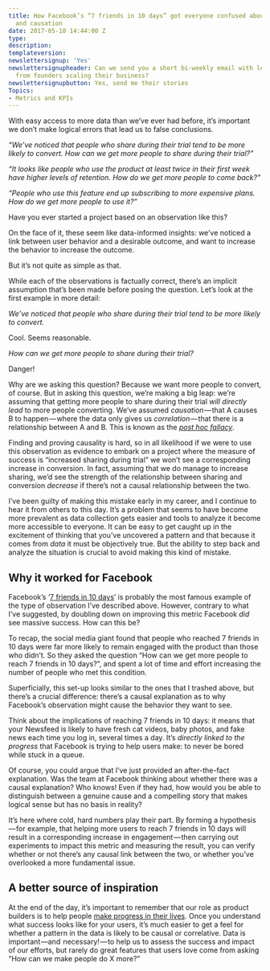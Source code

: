 ```yaml
---
title: How Facebook’s “7 friends in 10 days” got everyone confused about correlation
  and causation
date: 2017-05-10 14:44:00 Z
type: 
description: 
templateversion: 
newslettersignup: 'Yes'
newslettersignupheader: Can we send you a short bi-weekly email with lessons learned
  from founders scaling their business?
newslettersignupbutton: Yes, send me their stories
Topics:
- Metrics and KPIs
---
```


With easy access to more data than we’ve ever had before, it’s important we don’t make logical errors that lead us to false conclusions.

*“We’ve noticed that people who share during their trial tend to be more likely to convert. How can we get more people to share during their trial?”*

*“It looks like people who use the product at least twice in their first week have higher levels of retention. How do we get more people to come back?”*

*“People who use this feature end up subscribing to more expensive plans. How do we get more people to use it?”*

Have you ever started a project based on an observation like this?

On the face of it, these seem like data-informed insights: we’ve noticed a link between user behavior and a desirable outcome, and want to increase the behavior to increase the outcome.

But it’s not quite as simple as that.

While each of the observations is factually correct, there’s an implicit assumption that’s been made before posing the question. Let’s look at the first example in more detail:

*We’ve noticed that people who share during their trial tend to be more likely to convert.*

Cool. Seems reasonable.

*How can we get more people to share during their trial?*

Danger!

Why are we asking this question? Because we want more people to convert, of course. But in asking this question, we’re making a big leap: we’re assuming that getting more people to share during their trial *will directly lead* to more people converting. We’ve assumed *causation* — that A causes B to happen — where the data only gives us *correlation* — that there is a relationship between A and B. This is known as the [*post hoc fallacy*](https://en.wikipedia.org/wiki/Post_hoc_ergo_propter_hoc).

Finding and proving causality is hard, so in all likelihood if we were to use this observation as evidence to embark on a project where the measure of success is “increased sharing during trial” we won’t see a corresponding increase in conversion. In fact, assuming that we do manage to increase sharing, we’d see the strength of the relationship between sharing and conversion *decrease* if there’s not a causal relationship between the two.

I’ve been guilty of making this mistake early in my career, and I continue to hear it from others to this day. It’s a problem that seems to have become more prevalent as data collection gets easier and tools to analyze it become more accessible to everyone. It can be easy to get caught up in the excitement of thinking that you’ve uncovered a pattern and that because it comes from *data* it must be objectively true. But the ability to step back and analyze the situation is crucial to avoid making this kind of mistake.

## Why it worked for Facebook

Facebook’s ‘[7 friends in 10 days](https://ryangum.com/chamath-palihapitiya-how-we-put-facebook-on-the-path-to-1-billion-users/)’ is probably the most famous example of the type of observation I’ve described above. However, contrary to what I’ve suggested, by doubling down on improving this metric Facebook *did* see massive success. How can this be?

To recap, the social media giant found that people who reached 7 friends in 10 days were far more likely to remain engaged with the product than those who didn’t. So they asked the question “How can we get more people to reach 7 friends in 10 days?”, and spent a lot of time and effort increasing the number of people who met this condition.

Superficially, this set-up looks similar to the ones that I trashed above, but there’s a crucial difference: there’s a causal explanation as to why Facebook’s observation might cause the behavior they want to see.

Think about the implications of reaching 7 friends in 10 days: it means that your Newsfeed is likely to have fresh cat videos, baby photos, and fake news each time you log in, several times a day. It’s *directly linked to the progress* that Facebook is trying to help users make: to never be bored while stuck in a queue.

Of course, you could argue that I’ve just provided an after-the-fact explanation. Was the team at Facebook thinking about whether there was a causal explanation? Who knows! Even if they had, how would you be able to distinguish between a genuine cause and a compelling story that makes logical sense but has no basis in reality?

It’s here where cold, hard numbers play their part. By forming a hypothesis — for example, that helping more users to reach 7 friends in 10 days will result in a corresponding increase in engagement — then carrying out experiments to impact this metric and measuring the result, you can verify whether or not there’s any causal link between the two, or whether you’ve overlooked a more fundamental issue.

## A better source of inspiration

At the end of the day, it’s important to remember that our role as product builders is to help people [make progress in their lives](https://www.geckoboard.com/blog/jobs-to-be-done-introduction/). Once you understand what success looks like for your users, it’s much easier to get a feel for whether a pattern in the data is likely to be causal or correlative. Data is important —and  necessary! — to help us to assess the success and impact of our efforts, but rarely do great features that users love come from asking “How can we make people do X more?”

